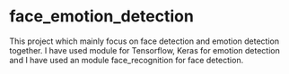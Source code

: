 # face_emotion_detection
This project which mainly focus on face detection and emotion detection together. I have used module for Tensorflow, Keras for emotion detection and I have used an module face_recognition for face detection.
